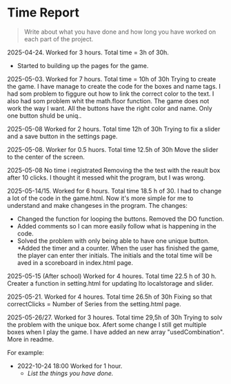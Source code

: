# Time Report

> Write about what you have done and how long you have worked on each part of the project.


2025-04-24. Worked for 3 hours. Total time = 3h of 30h.
- Started to building up the pages for the game. 

2025-05-03. Worked for 7 hours. Total time = 10h of 30h Trying to create the game. I have manage to create the code for the boxes and name tags. I had som problem to figgure out how to link the correct color to the text. I also had som problem whit the math.floor function. The game does not work the way I want. All the buttons have the right color and name. Only one button shuld be uniq..

2025-05-08 Worked for 2 hours. Total time 12h of 30h
Trying to fix a slider and a save button in the settings page.

2025-05-08. Worker for 0.5 huors. Total time 12.5h of 30h
Move the slider to the center of the screen.

2025-05-08 No time i registrated
Removing the the test with the reault box after 10 clicks. I thought it messed whit the program, but I was wrong.

2025-05-14/15. Worked for 6 hours. Total time 18.5 h of 30.
I had to change a lot of the code in the game.html. Now it's more simple for me to understand and make changeses in the program. 
The changes: 
* Changed the function for looping the buttons. Removed the DO function.
* Added comments so I can more easily follow what is happening in the code.
* Solved the problem with only being able to have one unique button.
*Added the timer and a counter. When the user has finished the game, the player can enter ther initials. The initials and the total time will be aved in a scoreboard
in index.html page. 

2025-05-15 (After school) Worked for 4 houres. Total time 22.5 h of 30 h.
Creater a function in setting.html for updating lto localstorage and slider.

2025-05-21. Worked for 4 houres. Total time 26.5h of 30h
Fixing so that correctClicks = Number of Series from the setting.html page.

2025-05-26/27. Worked for 3 houres. Total time 29,5h of 30h
Trying to solv the problem with the unique box. Afert some change I still get multiple boxes when I play the game. I have added an new array "usedCombination". More in readme.



For example: 

- 2022-10-24 18:00 Worked for 1 hour.
  - *List the things you have done.*